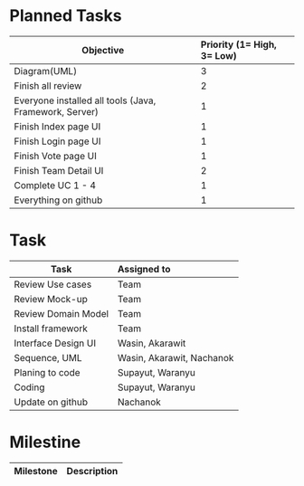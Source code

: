 # Planned Tasks
| Objective | Priority (1= High, 3= Low) |
| --------- |:-------------------------- |
| Diagram(UML)| 3 |
| Finish all review | 2 |
| Everyone installed all tools (Java, Framework, Server) | 1 |
| Finish Index page UI | 1 |
| Finish Login page UI | 1 |
| Finish Vote page UI | 1 |
| Finish Team Detail UI | 2 |
| Complete UC 1 - 4 | 1 |
| Everything on github | 1 |

# Task

| Task | Assigned to |
| ---- |:----------- |
| Review Use cases | Team |
| Review Mock-up | Team |
| Review Domain Model | Team |
| Install framework | Team |
| Interface Design UI | Wasin, Akarawit |
| Sequence, UML | Wasin, Akarawit, Nachanok |
| Planing to code | Supayut, Waranyu |
| Coding | Supayut, Waranyu |
| Update on github | Nachanok |

# Milestine

| Milestone | Description |
| --------- |:----------- |
